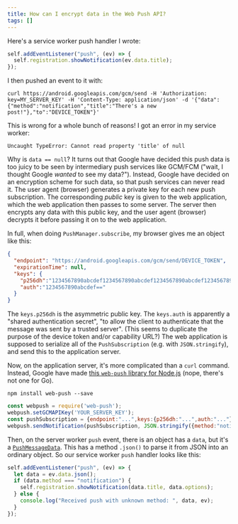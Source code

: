 ```yaml
---
title: How can I encrypt data in the Web Push API?
tags: []
---
```


Here's a service worker push handler I wrote:

```js
self.addEventListener("push", (ev) => {
  self.registration.showNotification(ev.data.title);
});
```

I then pushed an event to it with:

```
curl https://android.googleapis.com/gcm/send -H 'Authorization: key=MY_SERVER_KEY' -H 'Content-Type: application/json' -d '{"data":{"method":"notification","title":"There's a new post!"},"to":"DEVICE_TOKEN"}'
```

This is wrong for a whole bunch of reasons!
I got an error in my service worker:

```
Uncaught TypeError: Cannot read property 'title' of null
```

Why is `data == null`?
It turns out that
Google have decided this push data
is too juicy to be seen by intermediary push services like GCM/FCM
("wait, I thought Google _wanted_ to see my data?").
Instead, Google have decided on an encryption scheme for such data,
so that push services can never read it.
The user agent (browser) generates a private key for each new push subscription.
The corresponding _public_ key is given to the web application,
which the web application then passes to some server.
The server then encrypts any data with this public key,
and the user agent (browser) decrypts it before passing it on to the web application.

In full, when doing `PushManager.subscribe`,
my browser gives me an object like this:

```json
{
  "endpoint": "https://android.googleapis.com/gcm/send/DEVICE_TOKEN",
  "expirationTime": null,
  "keys": {
    "p256dh":"1234567890abcdef1234567890abcdef1234567890abcdef1234567890abcdef=",
    "auth":"1234567890abcdef=="
  }
}
```

The `keys.p256dh` is the asymmetric public key.
The `keys.auth` is apparently a "shared authentication secret",
"to allow the client to authenticate that the message was sent by a trusted server".
(This seems to duplicate the purpose of the device token and/or capability URL?)
The web application is supposed to serialize all of the `PushSubscription` (e.g. with `JSON.stringify`),
and send this to the application server.

Now, on the application server,
it's more complicated than a `curl` command.
Instead, Google have made [this `web-push` library for Node.js](https://github.com/web-push-libs/web-push)
(nope, there's not one for Go).

```
npm install web-push --save
```

```js
const webpush = require('web-push');
webpush.setGCMAPIKey('YOUR_SERVER_KEY');
const pushSubscription = {endpoint:"...",keys:{p256dh:"...",auth:"..."}};
webpush.sendNotification(pushSubscription, JSON.stringify({method:"notification",title:"There's a new post!"}));
```

Then, on the server worker `push` event, there is an object has a `data`,
but it's a [`PushMessageData`](https://developer.mozilla.org/en-US/docs/Web/API/PushMessageData).
This has a method `.json()` to parse it from JSON into an ordinary object.
So our service worker `push` handler looks like this:

```js
self.addEventListener("push", (ev) => {
  let data = ev.data.json();
  if (data.method === "notification") {
    self.registration.showNotification(data.title, data.options);
  } else {
    console.log("Received push with unknown method: ", data, ev);
  }
});
```
